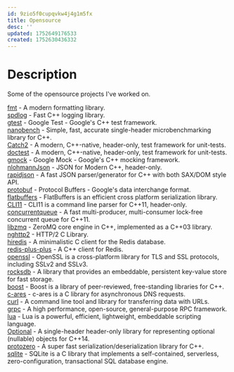 ```yaml
---
id: 9zio5f0cupqvkw4j4g1m5fx
title: Opensource
desc: ''
updated: 1752649176533
created: 1752630436332
---
```

# Description
Some of the opensource projects I've worked on.

[fmt](https://github.com/fmtlib/fmt) - A modern formatting library.<br>
[spdlog](https://github.com/gabime/spdlog) - Fast C++ logging library.<br>
[gtest](https://github.com/google/googletest) - Google Test - Google's C++ test framework.<br>
[nanobench](https://github.com/martinus/nanobench/tree/master) - Simple, fast, accurate single-header microbenchmarking library for C++.<br>
[Catch2](https://github.com/catchorg/Catch2) - A modern, C++-native, header-only, test framework for unit-tests.<br>
[doctest](https://github.com/doctest/doctest) - A modern, C++-native, header-only, test framework for unit-tests.<br>
[gmock](https://github.com/google/googletest) - Google Mock - Google's C++ mocking framework.<br>
[nlohmannJson](https://github.com/nlohmann/json) - JSON for Modern C++, header-only.<br>
[rapidjson](https://github.com/Tencent/rapidjson) - A fast JSON parser/generator for C++ with both SAX/DOM style API.<br>
[protobuf](https://github.com/protocolbuffers/protobuf) - Protocol Buffers - Google's data interchange format.<br>
[flatbuffers](https://github.com/google/flatbuffers) - FlatBuffers is an efficient cross platform serialization library.<br>
[CLI11](https://github.com/CLIUtils/CLI11) - CLI11 is a command line parser for C++11, header-only.<br>
[concurrentqueue](https://github.com/cameron314/concurrentqueue) - A fast multi-producer, multi-consumer lock-free concurrent queue for C++11.<br>
[libzmq](https://github.com/zeromq/libzmq) - ZeroMQ core engine in C++, implemented as a C++03 library.<br>
[nghttp2](https://github.com/nghttp2/nghttp2) - HTTP/2 C Library.<br>
[hiredis](https://github.com/redis/hiredis) - A minimalistic C client for the Redis database.<br>
[redis-plus-plus](https://github.com/sewenew/redis-plus-plus) - A C++ client for Redis.<br>
[openssl](https://github.com/openssl/openssl) - OpenSSL is a cross-platform library for TLS and SSL protocols, including SSLv2 and SSLv3.<br>
[rocksdb](https://github.com/facebook/rocksdb) - A library that provides an embeddable, persistent key-value store for fast storage.<br>
[boost](https://github.com/boostorg/boost) - Boost is a library of peer-reviewed, free-standing libraries for C++.<br>
[c-ares](https://github.com/c-ares/c-ares) - c-ares is a C library for asynchronous DNS requests.<br>
[curl](https://github.com/curl/curl) - A command line tool and library for transferring data with URLs.<br>
[grpc](https://github.com/grpc/grpc) - A high performance, open-source, general-purpose RPC framework.<br>
[lua](https://github.com/lua/lua) - Lua is a powerful, efficient, lightweight, embeddable scripting language.<br>
[Optional](https://github.com/akrzemi1/Optional) - A single-header header-only library for representing optional (nullable) objects for C++14.<br>
[protozero](https://github.com/mapbox/protozero) - A super fast serialization/deserialization library for C++.<br>
[sqlite](https://github.com/sqlite/sqlite) - SQLite is a C library that implements a self-contained, serverless, zero-configuration, transactional SQL database engine.<br>